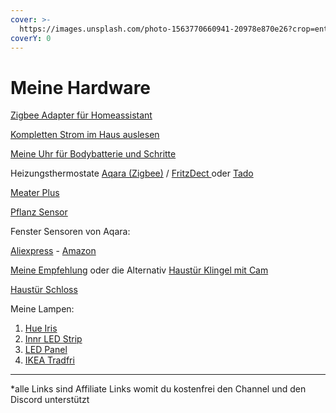 ```yaml
---
cover: >-
  https://images.unsplash.com/photo-1563770660941-20978e870e26?crop=entropy&cs=tinysrgb&fm=jpg&ixid=MnwxOTcwMjR8MHwxfHNlYXJjaHwxMHx8aGFyZHdhcmV8ZW58MHx8fHwxNjY0MjIyMTMx&ixlib=rb-1.2.1&q=80
coverY: 0
---
```


# Meine Hardware



[Zigbee Adapter für Homeassistant](https://amzn.to/3MUrALs)&#x20;

[Kompletten Strom im Haus auslesen ](https://amzn.to/3GoN5ld)

[Meine Uhr für Bodybatterie und Schritte](https://amzn.to/3wQagBx) &#x20;

Heizungsthermostate [Aqara (Zigbee)](https://amzn.to/3C8ysSf) / [FritzDect ](https://amzn.to/3GCRZex)oder [Tado](https://amzn.to/3LQLMfQ)&#x20;

[Meater Plus](https://amzn.to/3P5EsPo) &#x20;

[Pflanz Sensor ](https://amzn.to/3REtxgR)



Fenster Sensoren von Aqara:&#x20;

[Aliexpress](https://s.click.aliexpress.com/e/\_DlPqucx) - [Amazon  ](https://amzn.to/3wQIogI)&#x20;



[Meine Empfehlung](https://amzn.to/3DX9B5h) oder die Alternativ [Haustür Klingel mit Cam ](https://amzn.to/3mdLTYE)

[Haustür Schloss](https://amzn.to/3PJ82eO)&#x20;

Meine Lampen:

1. [Hue Iris](https://amzn.to/3MR3hOr)
2. [Innr LED Strip](https://amzn.to/3lJuRRT)
3. [LED Panel](https://amzn.to/3lOjkk1)
4. [IKEA Tradfri](https://www.ikea.com/de/de/search/products/?q=tradfri)

***

\*alle Links sind Affiliate Links womit du kostenfrei den Channel und den Discord unterstützt

